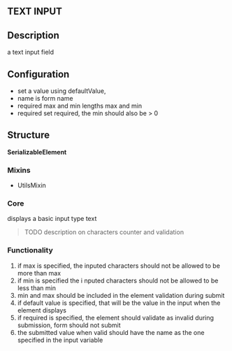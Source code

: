 ## TEXT INPUT 

## Description
a text input field

## Configuration
- set a value using defaultValue, 
- name is form name
- required max and min lengths max and min
- required set required, the min should also be > 0

## Structure
**SerializableElement**
### Mixins 
- UtilsMixin

### Core
displays a basic input type text
> TODO description on characters counter and validation 

### Functionality
1. if max is specified, the inputed characters should not be allowed to be more than max
2. if min is specified the i nputed characters should not be allowed to be less than min
3. min and max should be included in the element validation during submit
4. if default value is specified, that will be the value in the input when the element displays
5. if required is specified, the element should validate as invalid during submission, form should not submit
6. the submitted value when valid should have the name as the one specified in the input variable
